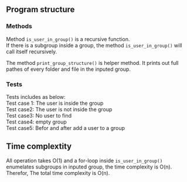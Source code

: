 ## Program structure
### Methods
Method `is_user_in_group()` is a recursive function.  
If there is a subgroup inside a group, the method `is_user_in_group()` will call itself recursively.

The method `print_group_structure()` is helper method. It prints out full pathes of every folder and file in the inputed group.  

### Tests
Tests includes as below:   
Test case 1: The user is inside the group  
Test case2: The user is not inside the group  
Test case3: No user to find  
Test case4: empty group  
Test case5: Befor and after add a user to a group  

## Time complextity
All operation takes O(1) and a for-loop inside `is_user_in_group()` enumelates subgroups in inputed group, the time complexity is O(n).  
Therefor, The total time complexity is O(n).
 